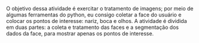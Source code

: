O objetivo dessa atividade é exercitar o tratamento de imagens; por meio de algumas ferramentas do python, eu consigo coletar a face do usuário e colocar os pontos de interesse: nariz, boca e olhos. A atividade é dividida em duas partes: a coleta e tratamento das faces e a segmentação dos dados da face, para mostrar apenas os pontos de interesse.
